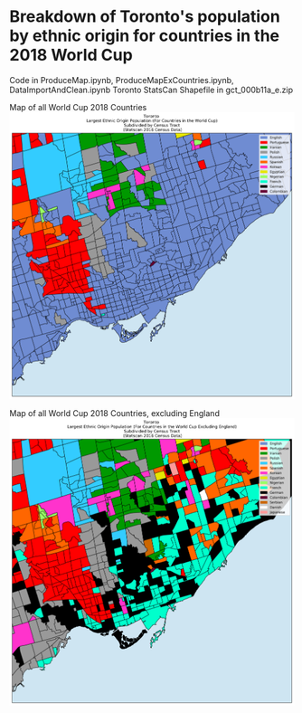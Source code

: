 # Breakdown of Toronto's population by ethnic origin for countries in the 2018 World Cup

Code in ProduceMap.ipynb, ProduceMapExCountries.ipynb, DataImportAndClean.ipynb
Toronto StatsCan Shapefile in gct_000b11a_e.zip

Map of all World Cup 2018 Countries
![alt text](https://raw.githubusercontent.com/daveveitch/Projects/master/WorldCupMap/WCMap.png)

Map of all World Cup 2018 Countries, excluding England
![alt text](https://raw.githubusercontent.com/daveveitch/Projects/master/WorldCupMap/WCMapExCountries.png)

